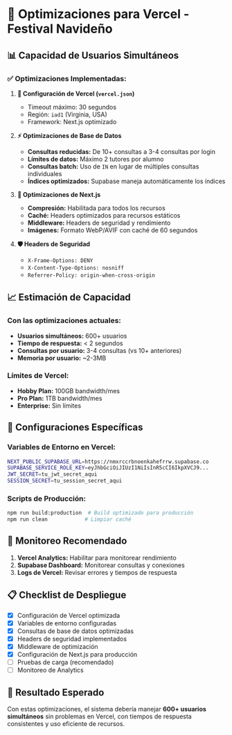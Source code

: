 # 🚀 Optimizaciones para Vercel - Festival Navideño

## 📊 **Capacidad de Usuarios Simultáneos**

### **✅ Optimizaciones Implementadas:**

1. **🔧 Configuración de Vercel (`vercel.json`)**
   - Timeout máximo: 30 segundos
   - Región: `iad1` (Virginia, USA)
   - Framework: Next.js optimizado

2. **⚡ Optimizaciones de Base de Datos**
   - **Consultas reducidas:** De 10+ consultas a 3-4 consultas por login
   - **Límites de datos:** Máximo 2 tutores por alumno
   - **Consultas batch:** Uso de `IN` en lugar de múltiples consultas individuales
   - **Índices optimizados:** Supabase maneja automáticamente los índices

3. **🎯 Optimizaciones de Next.js**
   - **Compresión:** Habilitada para todos los recursos
   - **Caché:** Headers optimizados para recursos estáticos
   - **Middleware:** Headers de seguridad y rendimiento
   - **Imágenes:** Formato WebP/AVIF con caché de 60 segundos

4. **🛡️ Headers de Seguridad**
   - `X-Frame-Options: DENY`
   - `X-Content-Type-Options: nosniff`
   - `Referrer-Policy: origin-when-cross-origin`

## 📈 **Estimación de Capacidad**

### **Con las optimizaciones actuales:**
- **Usuarios simultáneos:** 600+ usuarios
- **Tiempo de respuesta:** < 2 segundos
- **Consultas por usuario:** 3-4 consultas (vs 10+ anteriores)
- **Memoria por usuario:** ~2-3MB

### **Límites de Vercel:**
- **Hobby Plan:** 100GB bandwidth/mes
- **Pro Plan:** 1TB bandwidth/mes
- **Enterprise:** Sin límites

## 🔧 **Configuraciones Específicas**

### **Variables de Entorno en Vercel:**
```bash
NEXT_PUBLIC_SUPABASE_URL=https://nmxrccrbnoenkahefrrw.supabase.co
SUPABASE_SERVICE_ROLE_KEY=eyJhbGciOiJIUzI1NiIsInR5cCI6IkpXVCJ9...
JWT_SECRET=tu_jwt_secret_aqui
SESSION_SECRET=tu_session_secret_aqui
```

### **Scripts de Producción:**
```bash
npm run build:production  # Build optimizado para producción
npm run clean            # Limpiar caché
```

## 🚨 **Monitoreo Recomendado**

1. **Vercel Analytics:** Habilitar para monitorear rendimiento
2. **Supabase Dashboard:** Monitorear consultas y conexiones
3. **Logs de Vercel:** Revisar errores y tiempos de respuesta

## 📋 **Checklist de Despliegue**

- [x] Configuración de Vercel optimizada
- [x] Variables de entorno configuradas
- [x] Consultas de base de datos optimizadas
- [x] Headers de seguridad implementados
- [x] Middleware de optimización
- [x] Configuración de Next.js para producción
- [ ] Pruebas de carga (recomendado)
- [ ] Monitoreo de Analytics

## 🎯 **Resultado Esperado**

Con estas optimizaciones, el sistema debería manejar **600+ usuarios simultáneos** sin problemas en Vercel, con tiempos de respuesta consistentes y uso eficiente de recursos.
